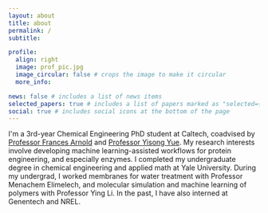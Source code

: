 ```yaml
---
layout: about
title: about
permalink: /
subtitle: 

profile:
  align: right
  image: prof_pic.jpg
  image_circular: false # crops the image to make it circular
  more_info: 

news: false # includes a list of news items
selected_papers: true # includes a list of papers marked as "selected={true}"
social: true # includes social icons at the bottom of the page
---
```


I'm a 3rd-year Chemical Engineering PhD student at Caltech, coadvised by [Professor Frances Arnold]() and [Professor Yisong Yue](). My research interests involve developing machine learning-assisted workflows for protein engineering, and especially enzymes. I completed my undergraduate degree in chemical engineering and applied math at Yale University. During my undergrad, I worked membranes for water treatment with Professor Menachem Elimelech, and molecular simulation and machine learning of polymers with Professor Ying Li. In the past, I have also interned at Genentech and NREL.

